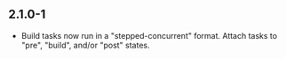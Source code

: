 2.1.0-1
------------------
- Build tasks now run in a "stepped-concurrent" format. Attach tasks to "pre", "build",  and/or "post" states.
